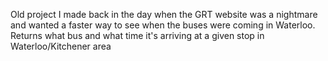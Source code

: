 Old project I made back in the day when the GRT website was a nightmare and wanted a faster way to see when the buses were coming in Waterloo. Returns what bus and what time it's arriving at a given stop in Waterloo/Kitchener area
